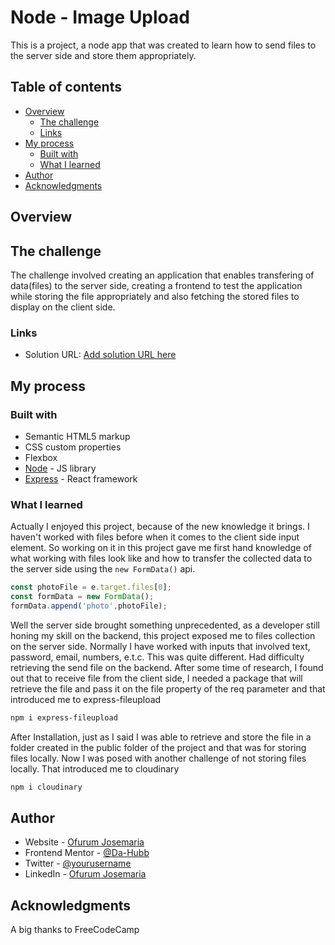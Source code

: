 # Node - Image Upload

This is a project, a node app that was created to learn how to send files to the server side and store them appropriately.

## Table of contents

- [Overview](#overview)
  - [The challenge](#the-challenge)
  - [Links](#links)
- [My process](#my-process)
  - [Built with](#built-with)
  - [What I learned](#what-i-learned)
- [Author](#author)
- [Acknowledgments](#acknowledgments)


## Overview

## The challenge

The challenge involved creating an application that enables transfering of data(files) to the server side, creating a frontend to test the application while storing the file appropriately and also fetching the stored files to display on the client side.

### Links

- Solution URL: [Add solution URL here](https://github.com/airxist/image-upload)

## My process

### Built with

- Semantic HTML5 markup
- CSS custom properties
- Flexbox
- [Node](https://reactjs.org/) - JS library
- [Express](https://nextjs.org/) - React framework

### What I learned

Actually I enjoyed this project, because of the new knowledge it brings. I haven't worked with files before when it comes to the client side input element. So working on it in this project gave me first hand knowledge of what working with files look like and how to transfer the collected data to the server side using the `new FormData()` api.

```js
const photoFile = e.target.files[0];
const formData = new FormData();
formData.append('photo',photoFile);
```

Well the server side brought something unprecedented, as a developer still honing my skill on the backend, this project exposed me to files collection on the server side. Normally I have worked with inputs that involved text, password, email, numbers, e.t.c. This was quite different. Had difficulty retrieving the send file on the backend. After some time of research, I found out that to receive file from the client side, I needed a package that will retrieve the file and pass it on the file property of the req parameter and that introduced me to express-fileupload

```bash
npm i express-fileupload
```

After Installation, just as I said I was able to retrieve and store the file in a folder created in the public folder of the project and that was for storing files locally. Now I was posed with another challenge of not storing files locally. That introduced me to cloudinary

```bash
npm i cloudinary
```
## Author

- Website - [Ofurum Josemaria](https://www.your-site.com)
- Frontend Mentor - [@Da-Hubb](https://www.frontendmentor.io/profile/Da-Hubb)
- Twitter - [@yourusername](https://www.twitter.com/yourusername)
- LinkedIn - [Ofurum Josemaria](https://www.linkedin.com/in/josemaria-ofurum-07b878201/)

## Acknowledgments

A big thanks to FreeCodeCamp

